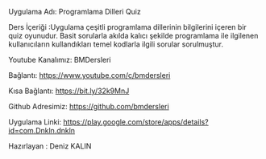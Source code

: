 Uygulama Adı: Programlama Dilleri Quiz

Ders İçeriği :Uygulama çeşitli programlama dillerinin bilgilerini içeren bir quiz oyunudur. Basit sorularla akılda kalıcı şekilde programlama ile ilgilenen kullanıcıların kullandıkları temel kodlarla ilgili sorular sorulmuştur.



Youtube Kanalımız: BMDersleri

Bağlantı: https://www.youtube.com/c/bmdersleri​

Kısa Bağlantı: https://bit.ly/32k9MnJ​

Github Adresimiz: https://github.com/bmdersleri

Uygulama Linki: https://play.google.com/store/apps/details?id=com.Dnkln.dnkln



Hazırlayan : Deniz KALIN 


